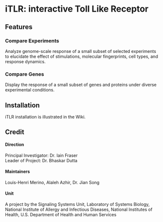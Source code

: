 # iTLR: interactive Toll Like Receptor

## Features
### Compare Experiments
Analyze genome-scale response of a small subset of selected experiments to elucidate the effect of stimulations, molecular fingerprints, cell types, and response dynamics.
 
### Compare Genes
Display the response of a small subset of genes and proteins under diverse experimental conditions.

## Installation

iTLR installation is illustrated in the Wiki.


## Credit

#### Direction
Principal Investigator: Dr. Iain Fraser  
Leader of Project: Dr. Bhaskar Dutta  

#### Maintainers
Louis-Henri Merino, Alaleh Azhir, Dr. Jian Song 

#### Unit
A project by the Signaling Systems Unit, Laboratory of Systems Biology, National Institute of Allergy and Infectious Diseases, National Institutes of Health, U.S. Department of Health and Human Services